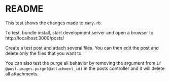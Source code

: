 # README

This test shows the changes made to `many.rb`.

To test, bundle install, start development server and open a browser to: http://localhost:3000/posts/

Create a test post and attach several files. You can then edit the post and delete only the files that you want to.

You can also test the purge all behavior by removing the argument from `if @post.images.purge(@attachment_id)` in the posts controller and it will delete all attachments.